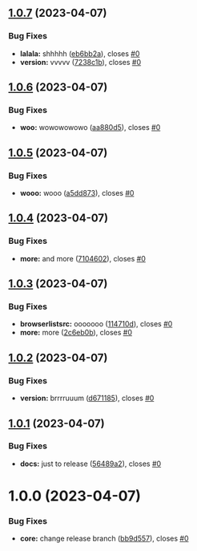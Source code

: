 ## [1.0.7](https://github.com/shubhamp-sf/do-not-use-this-workflows-creator/compare/v1.0.6...v1.0.7) (2023-04-07)


### Bug Fixes

* **lalala:** shhhhh ([eb6bb2a](https://github.com/shubhamp-sf/do-not-use-this-workflows-creator/commit/eb6bb2a335fb4e3883366763afd869af62cd52a2)), closes [#0](https://github.com/shubhamp-sf/do-not-use-this-workflows-creator/issues/0)
* **version:** vvvvv ([7238c1b](https://github.com/shubhamp-sf/do-not-use-this-workflows-creator/commit/7238c1b9f957f2e9ff58a1dfd61db6ac581c601f)), closes [#0](https://github.com/shubhamp-sf/do-not-use-this-workflows-creator/issues/0)

## [1.0.6](https://github.com/shubhamp-sf/do-not-use-this-workflows-creator/compare/v1.0.5...v1.0.6) (2023-04-07)


### Bug Fixes

* **woo:** wowowowowo ([aa880d5](https://github.com/shubhamp-sf/do-not-use-this-workflows-creator/commit/aa880d5573c4cf0ceca83c3a36b27f12b60c292e)), closes [#0](https://github.com/shubhamp-sf/do-not-use-this-workflows-creator/issues/0)

## [1.0.5](https://github.com/shubhamp-sf/do-not-use-this-workflows-creator/compare/v1.0.4...v1.0.5) (2023-04-07)


### Bug Fixes

* **wooo:** wooo ([a5dd873](https://github.com/shubhamp-sf/do-not-use-this-workflows-creator/commit/a5dd873ebe6ae5d784ec9efbfbd644920f416b8d)), closes [#0](https://github.com/shubhamp-sf/do-not-use-this-workflows-creator/issues/0)

## [1.0.4](https://github.com/shubhamp-sf/do-not-use-this-workflows-creator/compare/v1.0.3...v1.0.4) (2023-04-07)


### Bug Fixes

* **more:** and more ([7104602](https://github.com/shubhamp-sf/do-not-use-this-workflows-creator/commit/7104602d9a9f247b1765545fab594ace4e18ca51)), closes [#0](https://github.com/shubhamp-sf/do-not-use-this-workflows-creator/issues/0)

## [1.0.3](https://github.com/shubhamp-sf/do-not-use-this-workflows-creator/compare/v1.0.2...v1.0.3) (2023-04-07)


### Bug Fixes

* **browserlistsrc:** ooooooo ([114710d](https://github.com/shubhamp-sf/do-not-use-this-workflows-creator/commit/114710d0e8408233eecc1c673233dd67e1f27af7)), closes [#0](https://github.com/shubhamp-sf/do-not-use-this-workflows-creator/issues/0)
* **more:** more ([2c6eb0b](https://github.com/shubhamp-sf/do-not-use-this-workflows-creator/commit/2c6eb0b074b17aca288d86a486c94e1f0d62b35d)), closes [#0](https://github.com/shubhamp-sf/do-not-use-this-workflows-creator/issues/0)

## [1.0.2](https://github.com/shubhamp-sf/do-not-use-this-workflows-creator/compare/v1.0.1...v1.0.2) (2023-04-07)


### Bug Fixes

* **version:** brrrruuum ([d671185](https://github.com/shubhamp-sf/do-not-use-this-workflows-creator/commit/d6711850671cbd02fc081871eab4be39e720706a)), closes [#0](https://github.com/shubhamp-sf/do-not-use-this-workflows-creator/issues/0)

## [1.0.1](https://github.com/shubhamp-sf/do-not-use-this-workflows-creator/compare/v1.0.0...v1.0.1) (2023-04-07)


### Bug Fixes

* **docs:** just to release ([56489a2](https://github.com/shubhamp-sf/do-not-use-this-workflows-creator/commit/56489a2595d805ac6686e08519cb68a0f2189e48)), closes [#0](https://github.com/shubhamp-sf/do-not-use-this-workflows-creator/issues/0)

# 1.0.0 (2023-04-07)


### Bug Fixes

* **core:** change release branch ([bb9d557](https://github.com/shubhamp-sf/do-not-use-this-workflows-creator/commit/bb9d557f6ea310261a8ce6006aaa6ce13af258c1)), closes [#0](https://github.com/shubhamp-sf/do-not-use-this-workflows-creator/issues/0)
